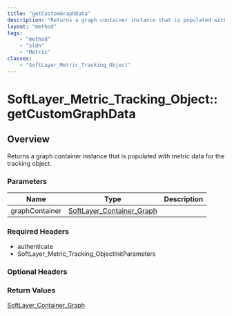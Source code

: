```yaml
---
title: "getCustomGraphData"
description: "Returns a graph container instance that is populated with metric data for the tracking object."
layout: "method"
tags:
    - "method"
    - "sldn"
    - "Metric"
classes:
    - "SoftLayer_Metric_Tracking_Object"
---
```

# SoftLayer_Metric_Tracking_Object::getCustomGraphData
## Overview 
Returns a graph container instance that is populated with metric data for the tracking object. 

### Parameters 
|Name | Type | Description |
| --- | --- | --- |
|graphContainer| <a href='/reference/datatypes/SoftLayer_Container_Graph'>SoftLayer_Container_Graph </a>| |


### Required Headers
* authenticate
* SoftLayer_Metric_Tracking_ObjectInitParameters

### Optional Headers

### Return Values
<a href='/reference/datatypes/SoftLayer_Container_Graph'>SoftLayer_Container_Graph </a>

